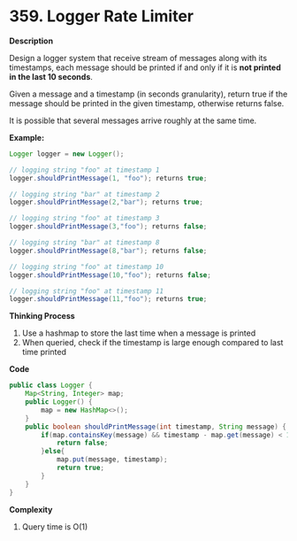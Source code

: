 # 359. Logger Rate Limiter

**Description**

Design a logger system that receive stream of messages along with its timestamps, each message should be printed if and only if it is **not printed in the last 10 seconds**.

Given a message and a timestamp (in seconds granularity), return true if the message should be printed in the given timestamp, otherwise returns false.

It is possible that several messages arrive roughly at the same time.

**Example:**

```java
Logger logger = new Logger();

// logging string "foo" at timestamp 1
logger.shouldPrintMessage(1, "foo"); returns true; 

// logging string "bar" at timestamp 2
logger.shouldPrintMessage(2,"bar"); returns true;

// logging string "foo" at timestamp 3
logger.shouldPrintMessage(3,"foo"); returns false;

// logging string "bar" at timestamp 8
logger.shouldPrintMessage(8,"bar"); returns false;

// logging string "foo" at timestamp 10
logger.shouldPrintMessage(10,"foo"); returns false;

// logging string "foo" at timestamp 11
logger.shouldPrintMessage(11,"foo"); returns true;
```

**Thinking Process**

1. Use a hashmap to store the last time when a message is printed
2. When queried, check if the timestamp is large enough compared to last time printed

**Code**

```java
public class Logger {
    Map<String, Integer> map;
    public Logger() {
        map = new HashMap<>();
    }
    public boolean shouldPrintMessage(int timestamp, String message) {
        if(map.containsKey(message) && timestamp - map.get(message) < 10){
            return false;
        }else{
            map.put(message, timestamp);
            return true;
        }
    }
}
```

**Complexity**

1. Query time is O(1)